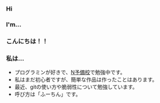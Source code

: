 ### Hi

### I'm...

### こんにちは！！

### 私は...

- プログラミンが好きで、[N予備校](https://www.nnn.ed.nico/)で勉強中です。
- 私はまだ初心者ですが、簡単な作品は作ったことはあります。
- 最近、gitの使い方や脆弱性について勉強しています。
- 呼び方は「ふーちん」です。
